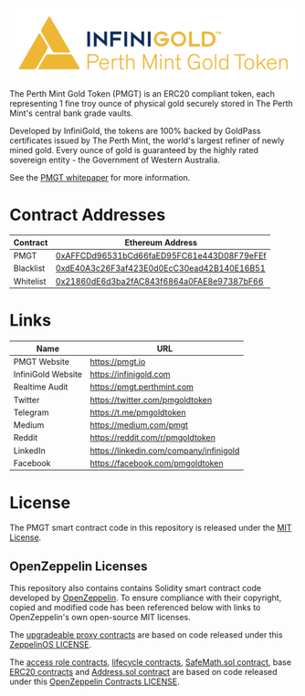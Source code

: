 ![Perth Mint Gold Token (PMGT)](docs/pmgt_banner.png)

The Perth Mint Gold Token (PMGT) is an ERC20 compliant token, each representing 1 fine troy ounce of physical gold
securely stored in The Perth Mint's central bank grade vaults.

Developed by InfiniGold, the tokens are 100% backed by GoldPass certificates issued by The Perth Mint, the world's
largest refiner of newly mined gold.  Every ounce of gold is guaranteed by the highly rated sovereign entity - the
Government of Western Australia.

See the [PMGT whitepaper](https://pmgt.io/static/assets/pmgt_whitepaper.pdf) for more information.

# Contract Addresses

| Contract  | Ethereum Address                                                                                                      |
| --------- | --------------------------------------------------------------------------------------------------------------------- |
| PMGT      | [0xAFFCDd96531bCd66faED95FC61e443D08F79eFEf](https://etherscan.io/token/0xaffcdd96531bcd66faed95fc61e443d08f79efef)   |
| Blacklist | [0xdE40A3c26F3af423E0d0EcC30ead42B140E16B51](https://etherscan.io/address/0xdE40A3c26F3af423E0d0EcC30ead42B140E16B51) |
| Whitelist | [0x21860dE6d3ba2fAC843f6864a0FAE8e97387bF66](https://etherscan.io/address/0x21860dE6d3ba2fAC843f6864a0FAE8e97387bF66) |

# Links

| Name               | URL                                     |
| ------------------ | --------------------------------------- |
| PMGT Website       | https://pmgt.io                         |
| InfiniGold Website | https://infinigold.com                  |
| Realtime Audit     | https://pmgt.perthmint.com              |
| Twitter            | https://twitter.com/pmgoldtoken         |
| Telegram           | https://t.me/pmgoldtoken                |
| Medium             | https://medium.com/pmgt                 |
| Reddit             | https://reddit.com/r/pmgoldtoken        |
| LinkedIn           | https://linkedin.com/company/infinigold |
| Facebook           | https://facebook.com/pmgoldtoken        |

# License

The PMGT smart contract code in this repository is released under the [MIT License](./LICENSE).

## OpenZeppelin Licenses

This repository also contains contains Solidity smart contract code developed by
[OpenZeppelin](https://openzeppelin.com/). To ensure compliance with their copyright, copied and modified code has been
referenced below with links to OpenZeppelin's own open-source MIT licenses.

The [upgradeable proxy contracts](./contracts/upgradeability) are based on code released under this
[ZeppelinOS LICENSE](https://github.com/OpenZeppelin/openzeppelin-sdk/blob/v2.2.0/LICENSE).

The [access role contracts](./contracts/access), [lifecycle contracts](./contracts/lifecycle),
[SafeMath.sol contract](./contracts/math/SafeMath.sol), base [ERC20 contracts](./contracts/token) and
[Address.sol contract](./contracts/utils/Address.sol) are  based on code released under this
[OpenZeppelin Contracts LICENSE](https://github.com/OpenZeppelin/openzeppelin-contracts/blob/v2.2.0/LICENSE).
